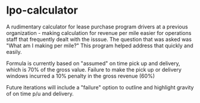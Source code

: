 # lpo-calculator
A rudimentary calculator for lease purchase program drivers at a previous organization - making calculation for revenue per mile easier
for operations staff that frequently dealt with the isssue. The question that was asked was "What am I making per mile?" This program helped address that quickly and easily.  

Formula is currently based on "assumed" on time pick up and delivery, which is 70% of the gross value. Failure to make the pick up or delivery windows incurred a 10% penalty in the gross revenue (60%) 

Future iterations will include a "failure" option to outline and highlight gravity of on time p/u and delivery.
